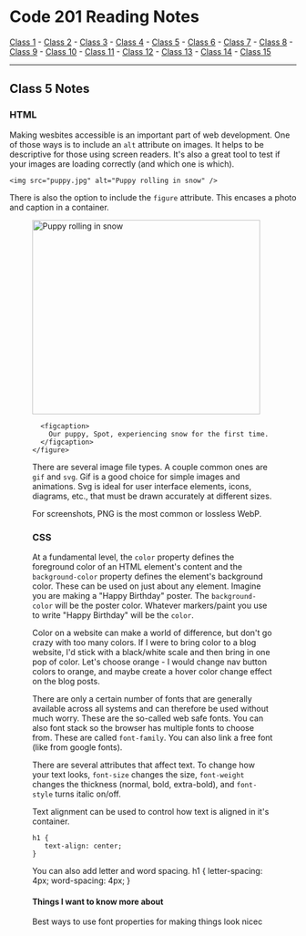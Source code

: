# Code 201 Reading Notes

[Class 1](https://melanie-johnston.github.io/reading-notes/201/class1) -
[Class 2](https://melanie-johnston.github.io/reading-notes/201/class2) -
[Class 3](https://melanie-johnston.github.io/reading-notes/201/class3) -
[Class 4](https://melanie-johnston.github.io/reading-notes/201/class4) -
[Class 5](https://melanie-johnston.github.io/reading-notes/201/class5) -
[Class 6](https://melanie-johnston.github.io/reading-notes/201/class6) -
[Class 7](https://melanie-johnston.github.io/reading-notes/201/class7) -
[Class 8](https://melanie-johnston.github.io/reading-notes/201/class8) -
[Class 9](https://melanie-johnston.github.io/reading-notes/201/class9) -
[Class 10](https://melanie-johnston.github.io/reading-notes/201/class10) -
[Class 11](https://melanie-johnston.github.io/reading-notes/201/class11) -
[Class 12](https://melanie-johnston.github.io/reading-notes/201/class12) -
[Class 13](https://melanie-johnston.github.io/reading-notes/201/class13) -
[Class 14](https://melanie-johnston.github.io/reading-notes/201/class14) -
[Class 15](https://melanie-johnston.github.io/reading-notes/201/class15)

---

## Class 5 Notes

### HTML

Making wesbites accessible is an important part of web development. One of those ways is to include an `alt` attribute on images. It helps to be descriptive for those using screen readers. It's also a great tool to test if your images are loading correctly (and which one is which).

    <img src="puppy.jpg" alt="Puppy rolling in snow" />

There is also the option to include the `figure` attribute. This encases a photo and caption in a container.
    <figure>
      <img
        src="puppy.jpg"
        alt="Puppy rolling in snow"
        width="400"
        height="341" />

      <figcaption>
        Our puppy, Spot, experiencing snow for the first time.
      </figcaption>
    </figure>

There are several image file types. A couple common ones are `gif` and `svg`. Gif is a good choice for simple images and animations. Svg is ideal for user interface elements, icons, diagrams, etc., that must be drawn accurately at different sizes.

For screenshots, PNG is the most common or lossless WebP.

### CSS

At a fundamental level, the `color` property defines the foreground color of an HTML element's content and the `background-color` property defines the element's background color. These can be used on just about any element. Imagine you are making a "Happy Birthday" poster. The `background-color` will be the poster color. Whatever markers/paint you use to write "Happy Birthday" will be the `color`.

Color on a website can make a world of difference, but don't go crazy with too many colors. If I were to bring color to a blog website, I'd stick with a black/white scale and then bring in one pop of color. Let's choose orange - I would change nav button colors to orange, and maybe create a hover color change effect on the blog posts.  

There are only a certain number of fonts that are generally available across all systems and can therefore be used without much worry. These are the so-called web safe fonts. You can also font stack so the browser has multiple fonts to choose from. These are called `font-family`.  You can also link a free font (like from google fonts).

There are several attributes that affect text. To change how your text looks, `font-size` changes the size, `font-weight` changes the thickness (normal, bold, extra-bold), and `font-style` turns italic on/off.

Text alignment can be used to control how text is aligned in it's container.

    h1 {
       text-align: center;
    }

You can also add letter and word spacing.
    h1 {
       letter-spacing: 4px;
       word-spacing: 4px;
    }

#### Things I want to know more about

Best ways to use font properties for making things look nicec